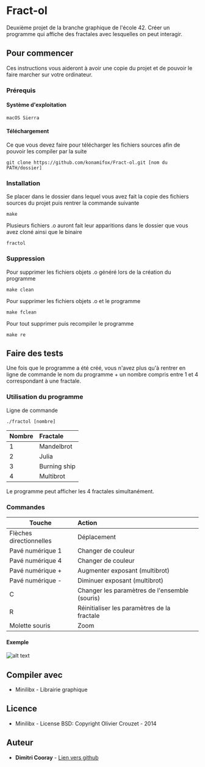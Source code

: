 # Fract-ol

Deuxième projet de la branche graphique de l'école 42. Créer un programme qui affiche des fractales avec lesquelles 
on peut interagir.

## Pour commencer

Ces instructions vous aideront à avoir une copie du projet et de pouvoir le faire marcher sur votre ordinateur.

### Prérequis

#### Système d'exploitation

```
macOS Sierra
```

#### Téléchargement

Ce que vous devez faire pour télécharger les fichiers sources afin de pouvoir les compiler par la suite

```
git clone https://github.com/konamifox/Fract-ol.git [nom du PATH/dossier]
```

### Installation

Se placer dans le dossier dans lequel vous avez fait la copie des fichiers sources du projet puis rentrer la commande suivante

```
make
```
Plusieurs fichiers .o auront fait leur apparitions dans le dossier que vous avez cloné ainsi que le binaire

```
fractol
```
### Suppression

Pour supprimer les fichiers objets .o généré lors de la création du programme

```
make clean
```

Pour supprimer les fichiers objets .o et le programme

```
make fclean
```

Pour tout supprimer puis recompiler le programme

```
make re
```

## Faire des tests

Une fois que le programme a été créé, vous n'avez plus qu'à rentrer en ligne de commande le nom du programme + un nombre 
compris entre 1 et 4 correspondant à une fractale.

### Utilisation du programme

Ligne de commande

```
./fractol [nombre]
```

| Nombre |   Fractale   |
| ------ |:------------ |
|    1   | Mandelbrot   |
|    2   | Julia        |
|    3   | Burning ship |
|    4   | Multibrot    |

Le programme peut afficher les 4 fractales simultanément.

### Commandes

|          Touche         |                    Action                     |
| ----------------------- |:--------------------------------------------- |
| Flèches directionnelles | Déplacement                                   |
| Pavé numérique 1        | Changer de couleur                            |
| Pavé numérique 4        | Changer de couleur                            |
| Pavé numérique +        | Augmenter exposant (multibrot)                |
| Pavé numérique -        | Diminuer exposant (multibrot)                 |
| C                       | Changer les paramètres de l'ensemble (souris) |
| R                       | Réinitialiser les paramètres de la fractale   |
| Molette souris          | Zoom                                          |

#### Exemple
![alt text](https://raw.githubusercontent.com/konamifox/photo/master/Fractol.jpeg?token=AT6ePPXndZr_V9s0HgGJfDy75dVtQkgiks5acdrgwA%3D%3D)

## Compiler avec
* Minilibx - Librairie graphique

## Licence
* Minilibx - License BSD: Copyright Olivier Crouzet - 2014

## Auteur

* **Dimitri Cooray** - [Lien vers github](https://github.com/konamifox)
